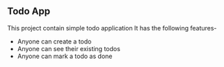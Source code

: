 ## Todo App

This project contain simple todo application
It has the following features-

- Anyone can create a todo
- Anyone can see their existing todos
- Anyone can mark a todo as done